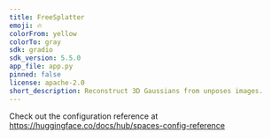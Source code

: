 ```yaml
---
title: FreeSplatter
emoji: 🔥
colorFrom: yellow
colorTo: gray
sdk: gradio
sdk_version: 5.5.0
app_file: app.py
pinned: false
license: apache-2.0
short_description: Reconstruct 3D Gaussians from unposes images.
---
```


Check out the configuration reference at https://huggingface.co/docs/hub/spaces-config-reference
